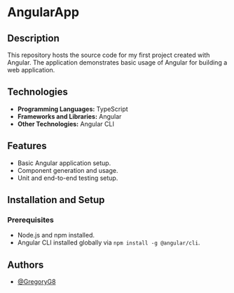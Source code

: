 
# AngularApp

## Description

This repository hosts the source code for my first project created with Angular. The application demonstrates basic usage of Angular for building a web application.

## Technologies

- **Programming Languages:** TypeScript
- **Frameworks and Libraries:** Angular
- **Other Technologies:** Angular CLI

## Features

- Basic Angular application setup.
- Component generation and usage.
- Unit and end-to-end testing setup.

## Installation and Setup

### Prerequisites

- Node.js and npm installed.
- Angular CLI installed globally via `npm install -g @angular/cli`.
## Authors

- [@GregoryG8](https://github.com/GregoryG8)


